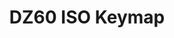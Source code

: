 ---
layout: layouts/keymapdb_entry.njk
OS: []
keymap_author: tarnjotsingh
firmware: QMK
hasHomeRowMods: False
hasLetterOnThumb: False
hasVerticalCombos: False
keymap_image: https://i.imgur.com/UV0t6aL.png
imageDate: idk
keyCount: 62
keyboard: DZ60
baseLayouts: ["QWERTY"]
languages: ['English']
layerCount: 3
title: "DZ60 ISO Keymap"
split: False
stagger: row
summary: 
keymap_url: https://github.com/tarnjotsingh/qmk_firmware/tree/master/keyboards/dz60/keymaps/tarnjotsingh
writeup: https://github.com/tarnjotsingh/qmk_firmware/tree/master/keyboards/dz60/keymaps/tarnjotsingh/readme.md
---